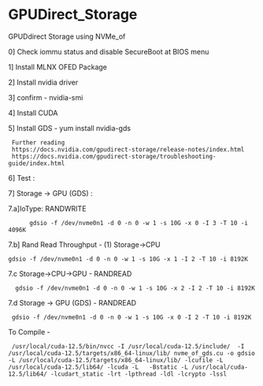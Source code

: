 # GPUDirect_Storage
GPUDdirect Storage using NVMe_of 


  0] Check iommu status and disable SecureBoot at BIOS menu
  
1] Install MLNX OFED Package

2] Install nvidia driver

3] confirm - nvidia-smi

4] Install CUDA	

5] Install GDS - yum install nvidia-gds
 
     Further reading 
     https://docs.nvidia.com/gpudirect-storage/release-notes/index.html
     https://docs.nvidia.com/gpudirect-storage/troubleshooting-guide/index.html
	
 6] Test :
 
 7] Storage -> GPU (GDS) : 
 
7.a]IoType: RANDWRITE

          gdsio -f /dev/nvme0n1 -d 0 -n 0 -w 1 -s 10G -x 0 -I 3 -T 10 -i 4096K
 
7.b] Rand Read Throughput - (1) Storage->CPU
 
	gdsio -f /dev/nvme0n1 -d 0 -n 0 -w 1 -s 10G -x 1 -I 2 -T 10 -i 8192K
 
7.c Storage->CPU->GPU - RANDREAD
    
      gdsio -f /dev/nvme0n1 -d 0 -n 0 -w 1 -s 10G -x 2 -I 2 -T 10 -i 8192K  
 
 7.d Storage -> GPU (GDS) - RANDREAD
 
     gdsio -f /dev/nvme0n1 -d 0 -n 0 -w 1 -s 10G -x 0 -I 2 -T 10 -i 8192K
    
To Compile -
	    
     /usr/local/cuda-12.5/bin/nvcc -I /usr/local/cuda-12.5/include/  -I /usr/local/cuda-12.5/targets/x86_64-linux/lib/ nvme_of_gds.cu -o gdsio -L /usr/local/cuda-12.5/targets/x86_64-linux/lib/ -lcufile -L /usr/local/cuda-12.5/lib64/ -lcuda -L   -Bstatic -L /usr/local/cuda-12.5/lib64/ -lcudart_static -lrt -lpthread -ldl -lcrypto -lssl
